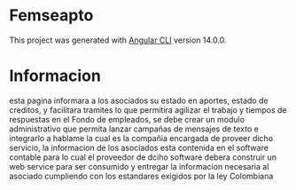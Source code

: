 # Femseapto

This project was generated with [Angular CLI](https://github.com/angular/angular-cli) version 14.0.0.

# Informacion

esta pagina informara a los asociados su estado en aportes, estado de creditos, y facilitara tramites lo que permitira agilizar el trabajo y tiempos de respuestas en el Fondo de empleados, se debe crear un modulo administrativo que permita lanzar campañas de mensajes de texto e integrarlo a hablame la cual es la compañia encargada de proveer dicho servicio, la informacion de los asociados esta contenida en el software contable para lo cual el proveedor de dciho software debera construir un web service para ser consumido y entregar la informacion necesaria al asociado cumpliendo con los estandares exigidos por la ley Colombiana

